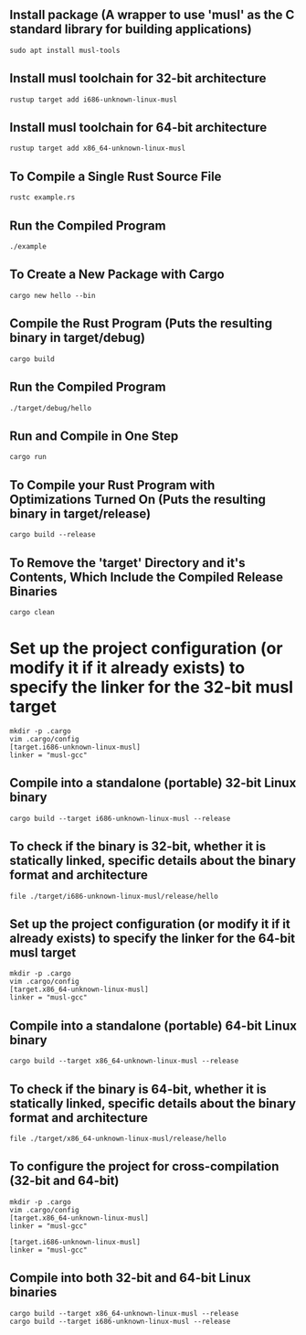 ## Install package (A wrapper to use 'musl' as the C standard library for building applications)
    sudo apt install musl-tools

## Install musl toolchain for 32-bit architecture
    rustup target add i686-unknown-linux-musl

## Install musl toolchain for 64-bit architecture
    rustup target add x86_64-unknown-linux-musl

## To Compile a Single Rust Source File
    rustc example.rs

## Run the Compiled Program
    ./example

## To Create a New Package with Cargo
    cargo new hello --bin

## Compile the Rust Program (Puts the resulting binary in target/debug)
    cargo build

## Run the Compiled Program
    ./target/debug/hello

## Run and Compile in One Step
    cargo run

## To Compile your Rust Program with Optimizations Turned On (Puts the resulting binary in target/release)
    cargo build --release

## To Remove the 'target' Directory and it's Contents, Which Include the Compiled Release Binaries
    cargo clean

# Set up the project configuration (or modify it if it already exists) to specify the linker for the 32-bit musl target
    mkdir -p .cargo
    vim .cargo/config
    [target.i686-unknown-linux-musl]
    linker = "musl-gcc"

## Compile into a standalone (portable) 32-bit Linux binary
    cargo build --target i686-unknown-linux-musl --release

## To check if the binary is 32-bit, whether it is statically linked, specific details about the binary format and architecture
    file ./target/i686-unknown-linux-musl/release/hello

## Set up the project configuration (or modify it if it already exists) to specify the linker for the 64-bit musl target
    mkdir -p .cargo
    vim .cargo/config
    [target.x86_64-unknown-linux-musl]
    linker = "musl-gcc"

## Compile into a standalone (portable) 64-bit Linux binary
    cargo build --target x86_64-unknown-linux-musl --release

## To check if the binary is 64-bit, whether it is statically linked, specific details about the binary format and architecture
    file ./target/x86_64-unknown-linux-musl/release/hello

## To configure the project for cross-compilation (32-bit and 64-bit)
    mkdir -p .cargo
    vim .cargo/config
    [target.x86_64-unknown-linux-musl]
    linker = "musl-gcc"
    
    [target.i686-unknown-linux-musl]
    linker = "musl-gcc"

## Compile into both 32-bit and 64-bit Linux binaries
    cargo build --target x86_64-unknown-linux-musl --release
    cargo build --target i686-unknown-linux-musl --release
